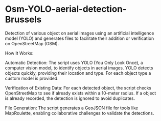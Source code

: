 # Osm-YOLO-aerial-detection-Brussels

Detection of various object on aerial images using an artificial intelligence model (YOLO) and generates files to facilitate their addition or verification on OpenStreetMap (OSM).

How It Works:

Automatic Detection:
The script uses YOLO (You Only Look Once), a computer vision model, to identify objects in aerial images. YOLO detects objects quickly, providing their location and type. For each object type a custom model is provided.

Verification of Existing Data:
For each detected object, the script checks OpenStreetMap to see if already exists within a 10-meter radius.
If a object is already recorded, the detection is ignored to avoid duplicates.

File Generation:
The script generates a GeoJSON file for tools like MapRoulette, enabling collaborative challenges to validate the detections.
